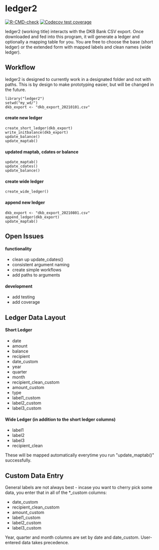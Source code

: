 
# ledger2

<!-- badges: start -->
[![R-CMD-check](https://github.com/tilschuenemann/ledger2/workflows/R-CMD-check/badge.svg)](https://github.com/tilschuenemann/ledger2/actions)
[![Codecov test coverage](https://codecov.io/gh/tilschuenemann/ledger2/branch/main/graph/badge.svg)](https://app.codecov.io/gh/tilschuenemann/ledger2?branch=main)
<!-- badges: end -->

ledger2 (working title) interacts with the DKB Bank CSV export. Once downloaded
and fed into this program, it will generate a ledger and optionally a mapping table for you.
You are free to choose the base (short ledger) or the extended form with mapped labels and clean names (wide ledger).

## Workflow
ledger2 is designed to currently work in a designated folder and not with paths.
This is by design to make prototyping easier, but will be changed in the future.
```
library("ledger2")
setwd("my_wd/")
dkb_export <- "dkb_export_20210101.csv"
```

#### create new ledger
```
create_short_ledger(dkb_export)
write_initbalance(dkb_export)
update_balance()
update_maptab()
```

#### updated maptab, cdates or balance
```
update_maptab()
update_cdates()
update_balance()
```

#### create wide ledger
```
create_wide_ledger()
```

#### append new ledger
```
dkb_export <- "dkb_export_20210801.csv"
append_ledger(dkb_export)
update_maptab()
```

## Open Issues
#### functionality
* clean up update_cdates()
* consistent argument naming
* create simple workflows
* add paths to arguments

#### development
* add testing
* add coverage

## Ledger Data Layout
#### Short Ledger
 * date
 * amount
 * balance
 * recipient
 * date_custom
 * year
 * quarter
 * month
 * recipient_clean_custom
 * amount_custom
 * type
 * label1_custom
 * label2_custom
 * label3_custom

#### Wide Ledger (in addition to the short ledger columns)
* label1
* label2
* label3
* recipient_clean

These will be mapped automatically everytime you run "update_maptab()" successfully.

## Custom Data Entry
General labels are not always best - incase you want to cherry pick some data, you enter that in all of the *_custom columns:
* date_custom
* recipient_clean_custom
* amount_custom
* label1_custom
* label2_custom
* label3_custom

Year, quarter and month columns are set by date and date_custom. User-entered data
takes precedence.
